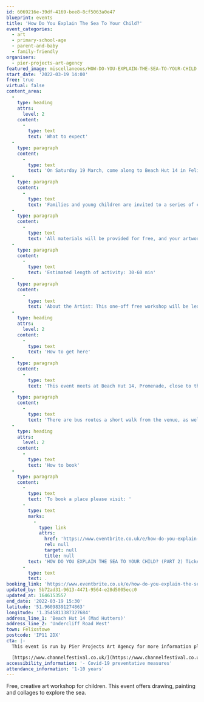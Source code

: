 ```yaml
---
id: 6069216e-39df-4169-bee8-8cf5063a0e47
blueprint: events
title: 'How Do You Explain The Sea To Your Child?'
event_categories:
  - art
  - primary-school-age
  - parent-and-baby
  - family-friendly
organisers:
  - pier-projects-art-agency
featured_image: miscellaneous/HOW-DO-YOU-EXPLAIN-THE-SEA-TO-YOUR-CHILD.
start_date: '2022-03-19 14:00'
free: true
virtual: false
content_area:
  -
    type: heading
    attrs:
      level: 2
    content:
      -
        type: text
        text: 'What to expect'
  -
    type: paragraph
    content:
      -
        type: text
        text: 'On Saturday 19 March, come along to Beach Hut 14 in Felixstowe between 2pm and 3.30pm for a free creative workshop for children. Bring your own picnic mat and comfy clothes you don''t mind getting paint on!'
  -
    type: paragraph
    content:
      -
        type: text
        text: 'Families and young children are invited to a series of creative activities including sensory art, collage, messy play, painting and lettering. This workshop is open to all, but designed for children aged 1 - 10 years old.'
  -
    type: paragraph
    content:
      -
        type: text
        text: 'All materials will be provided for free, and your artwork is yours to keep.'
  -
    type: paragraph
    content:
      -
        type: text
        text: 'Estimated length of activity: 30-60 min'
  -
    type: paragraph
    content:
      -
        type: text
        text: 'About the Artist: This one-off free workshop will be led by Yva Jung who is an artist and mother of two young children. Yva is an experienced workshop leader and a recipient of many public grants including Art Council National Lottery Project Grants.'
  -
    type: heading
    attrs:
      level: 2
    content:
      -
        type: text
        text: 'How to get here'
  -
    type: paragraph
    content:
      -
        type: text
        text: 'This event meets at Beach Hut 14, Promenade, close to the Spa Pavilion, Felixstowe.'
  -
    type: paragraph
    content:
      -
        type: text
        text: 'There are bus routes a short walk from the venue, as well as car parks nearby.'
  -
    type: heading
    attrs:
      level: 2
    content:
      -
        type: text
        text: 'How to book'
  -
    type: paragraph
    content:
      -
        type: text
        text: 'To book a place please visit: '
      -
        type: text
        marks:
          -
            type: link
            attrs:
              href: 'https://www.eventbrite.co.uk/e/how-do-you-explain-the-sea-to-your-child-part-2-tickets-263720323587?aff=ebdsoporgprofile'
              rel: null
              target: null
              title: null
        text: 'HOW DO YOU EXPLAIN THE SEA TO YOUR CHILD? (PART 2) Tickets, Sat 19 Mar 2022 at 14:00 | Eventbrite'
      -
        type: text
        text: .
booking_link: 'https://www.eventbrite.co.uk/e/how-do-you-explain-the-sea-to-your-child-part-2-tickets-263720323587?aff=ebdsoporgprofile'
updated_by: 5b72ad31-9613-4471-9564-e28d5005ecc0
updated_at: 1646153557
end_date: '2022-03-19 15:30'
latitude: '51.96098391274863'
longitude: '1.3545811387327684'
address_line_1: 'Beach Hut 14 (Mad Hutters)'
address_line_2: 'Undercliff Road West'
town: Felixstowe
postcode: 'IP11 2DX'
cta: |-
  This event is run by Pier Projects Art Agency for more information please get in touch via:

  [https://www.channelfestival.co.uk/](https://www.channelfestival.co.uk/)
accessibility_information: '- Covid-19 preventative measures'
attendance_information: '1-10 years'
---
```

Free, creative art workshop for children. This event offers drawing, painting and collages to explore the sea.